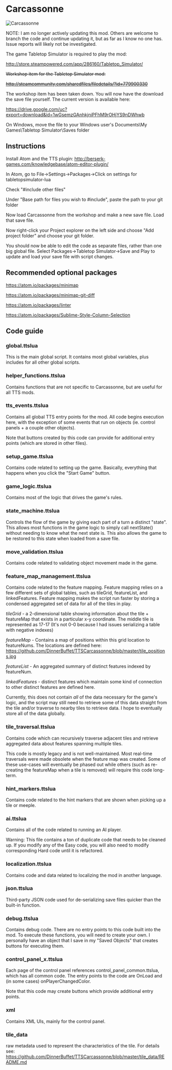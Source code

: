# Carcassonne
![Carcassonne](https://github.com/DinnerBuffet/TTSCarcassonne/blob/master/workshop%20splash.jpg)

NOTE: I am no longer actively updating this mod. Others are welcome to branch the code and continue updating it, but as far as I know no one has. Issue reports will likely not be investigated.

The game Tabletop Simulator is required to play the mod:

http://store.steampowered.com/app/286160/Tabletop_Simulator/

~~Workshop item for the Tabletop Simulator mod:~~

~~http://steamcommunity.com/sharedfiles/filedetails/?id=779900330~~

The workshop item has been taken down. You will now have the download the save file yourself. The current version is available here:

https://drive.google.com/uc?export=download&id=1wGsemzGAnhkjniPFhM9rOHjYS9nDWhwb

On Windows, move the file to your Windows user's Documents\My Games\Tabletop Simulator\Saves folder

## Instructions

Install Atom and the TTS plugin: http://berserk-games.com/knowledgebase/atom-editor-plugin/

In Atom, go to File->Settings->Packages->Click on settings for tabletopsimulator-lua

Check "#include other files"

Under "Base path for files you wish to #include", paste the path to your git folder

Now load Carcassonne from the workshop and make a new save file. Load that save file.

Now right-click your Project explorer on the left side and choose "Add project folder" and choose your git folder.

You should now be able to edit the code as separate files, rather than one big global file. Select Packages->Tabletop Simulator->Save and Play to update and load your save file with script changes.

## Recommended optional packages

https://atom.io/packages/minimap

https://atom.io/packages/minimap-git-diff

https://atom.io/packages/linter

https://atom.io/packages/Sublime-Style-Column-Selection

## Code guide

### global.ttslua

This is the main global script. It contains most global variables, plus includes for all other global scripts.

### helper_functions.ttslua

Contains functions that are not specific to Carcassonne, but are useful for all TTS mods.

### tts_events.ttslua

Contains all global TTS entry points for the mod. All code begins execution here, with the exception of some events that run on objects (ie. control panels + a couple other objects).

Note that buttons created by this code can provide for additional entry points (which are stored in other files).

### setup_game.ttslua

Contains code related to setting up the game. Basically, everything that happens when you click the "Start Game" button.

### game_logic.ttslua

Contains most of the logic that drives the game's rules.

### state_machine.ttslua

Controls the flow of the game by giving each part of a turn a distinct "state". This allows most functions in the game logic to simply call nextState() without needing to know what the next state is. This also allows the game to be restored to this state when loaded from a save file.

### move_validation.ttslua

Contains code related to validating object movement made in the game.

### feature_map_management.ttslua

Contains code related to the feature mapping. Feature mapping relies on a few different sets of global tables, such as tileGrid, featureList, and linkedFeatures. Feature mapping makes the script run faster by storing a condensed aggregated set of data for all of the tiles in play.

*tileGrid* - a 2-dimensional table showing information about the tile + featureMap that exists in a particular x-y coordinate. The middle tile is represented as 17-17 (It's not 0-0 because I had issues serializing a table with negative indexes)

*featureMap* - Contains a map of positions within this grid location to featureNums. The locations are defined here: https://github.com/DinnerBuffet/TTSCarcassonne/blob/master/tile_positions.jpg

*featureList* - An aggregated summary of distinct features indexed by featureNum.

*linkedFeatures* - distinct features which maintain some kind of connection to other distinct features are defined here.

Currently, this does not contain *all* of the data necessary for the game's logic, and the script may still need to retrieve some of this data straight from the tile and/or traverse to nearby tiles to retrieve data. I hope to eventually store all of the data globally.

### tile_traversal.ttslua

Contains code which can recursively traverse adjacent tiles and retrieve aggregated data about features spanning multiple tiles.

This code is mostly legacy and is not well-maintained. Most real-time traversals were made obsolete when the feature map was created. Some of these use-cases will eventually be phased out while others (such as re-creating the featureMap when a tile is removed) will require this code long-term.

### hint_markers.ttslua

Contains code related to the hint markers that are shown when picking up a tile or meeple.

### ai.ttslua

Contains all of the code related to running an AI player.

Warning: This file contains a ton of duplicate code that needs to be cleaned up. If you modify any of the Easy code, you will also need to modify corresponding Hard code until it is refactored.

### localization.ttslua

Contains code and data related to localizing the mod in another language.

### json.ttslua

Third-party JSON code used for de-serializing save files quicker than the built-in function.

### debug.ttslua

Contains debug code. There are no entry points to this code built into the mod. To execute these functions, you will need to create your own. I personally have an object that I save in my "Saved Objects" that creates buttons for executing them.

### control_panel_x.ttslua

Each page of the control panel references control_panel_common.ttslua, which has all common code. The entry points to the code are OnLoad and (in some cases) onPlayerChangedColor.

Note that this code may create buttons which provide additional entry points.

### xml

Contains XML UIs, mainly for the control panel.

### tile_data

raw metadata used to represent the characteristics of the tile. For details see: https://github.com/DinnerBuffet/TTSCarcassonne/blob/master/tile_data/README.md
